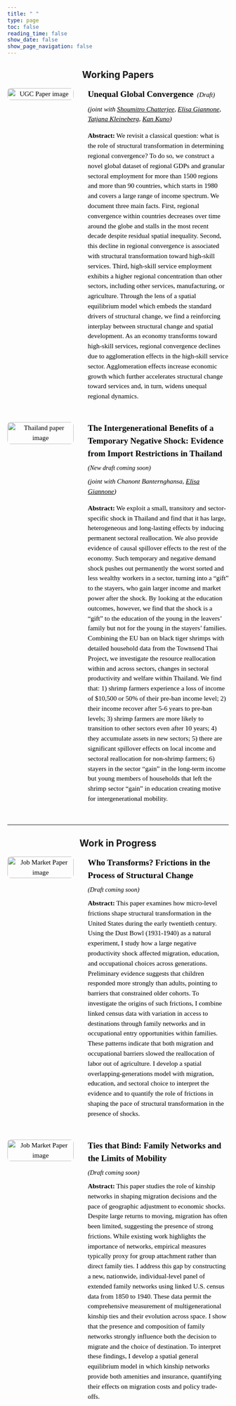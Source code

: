 ```yaml
---
title: " "
type: page
toc: false
reading_time: false
show_date: false
show_page_navigation: false
---
```


<style>
/* Research page full-width override */

/* reset main container so content is full-width */
main,
.site-main,
.wrapper,
.page,
.hb-content,
.article,
article {
  margin: 0 !important;
  padding-left: 0 !important;
  padding-right: 0 !important;
  max-width: 100% !important;
  width: 100% !important;
  display: block !important;
}

/* nuke the white TOC / sidebar completely */
nav.hb-toc,
aside.hb-sidebar-container {
  display: none !important;
  width: 0 !important;
  max-width: 0 !important;
  padding: 0 !important;
  margin: 0 !important;
}
</style>






<!-- BEGIN: full-bleed wrapper for research page -->
<div class="research-fullwidth-wrapper">

<h2 style="text-align:center;">Working Papers</h2>

<!-- Working Paper 1 -->
<div class="research-item" 
     style="display: flex; flex-wrap: wrap; align-items: flex-start; gap: 2rem; margin-bottom: 2rem; max-width: 1200px; margin-left: 0; margin-right: 0; font-size: 0.95rem; line-height: 1.5; color: #000; font-family: Georgia, serif;">

  <!-- Left: Image -->
  <div style="flex: 0 0 30%; max-width: 30%; text-align: center;">
    <img src="/uploads/UGC_picture.png" 
         alt="UGC Paper image"
         style="width: 100%; height: auto; border-radius: 8px;">
  </div>

  <!-- Right: Text -->
<div style="flex: 1; color:#000; font-family: Georgia, serif;">
  <!-- Title + Draft inline -->
  <div style="display: flex; align-items: baseline; gap: 0.5rem; flex-wrap: wrap;">
    <h3 style="margin: 0; color:#000; font-size:1.2rem;">
      Unequal Global Convergence
    </h3>
    <span style="font-size:0.9rem; color:#000;">
      <em>
        <a href="/uploads/UGC.pdf" target="_blank" style="color:#000; text-decoration:none;">
          (Draft)
        </a>
      </em>
    </span>
  </div>

  <!-- Authors -->
  <p style="color:#000; margin-top:0.5rem;">
    <em>(joint with 
      <a href="https://pages.jh.edu/schatt20/" target="_blank" style="color:#000;">Shoumitro Chatterjee</a>, 
      <a href="https://sites.google.com/view/elisagiannone/" target="_blank" style="color:#000;">Elisa Giannone</a>, 
      <a href="https://sites.google.com/view/tkleineberg/home" target="_blank" style="color:#000;">Tatjana Kleineberg</a>, 
      <a href="https://kankuno.github.io/" target="_blank" style="color:#000;">Kan Kuno</a>)</em>
  </p>

  <!-- Abstract -->
  <p style="color:#000; margin-top:0.5rem;">
    <strong style="color:#000;">Abstract:</strong> We revisit a classical question: what is the role of structural transformation in determining regional convergence? To do so, we construct a novel global dataset of regional GDPs and granular sectoral employment for more than 1500 regions and more than 90 countries, which starts in 1980 and covers a large range of income spectrum. We document three main facts. First, regional convergence within countries decreases over time around the globe and stalls in the most recent decade despite residual spatial inequality. Second, this decline in regional convergence is associated with structural transformation toward high-skill services. Third, high-skill service employment exhibits a higher regional concentration than other sectors, including other services, manufacturing, or agriculture. Through the lens of a spatial equilibrium model which embeds the standard drivers of structural change, we find a reinforcing interplay between structural change and spatial development. As an economy transforms toward high-skill services, regional convergence declines due to agglomeration effects in the high-skill service sector. Agglomeration effects increase economic growth which further accelerates structural change toward services and, in turn, widens unequal regional dynamics.
  </p>
</div>
</div>


<!-- Working Paper 2 -->
<div class="research-item" 
     style="display: flex; flex-wrap: wrap; align-items: flex-start; gap: 2rem; margin-bottom: 2rem; max-width: 1200px; margin-left: 0; margin-right: 0; font-size: 0.95rem; line-height: 1.5; color: #000; font-family: Georgia, serif;">

  <!-- Left: Image -->
  <div style="flex: 0 0 30%; max-width: 30%; text-align: center;">
    <img src="/uploads/Shrimp_picture.png" 
         alt="Thailand paper image"
         style="width: 100%; height: auto; border-radius: 8px;">
  </div>

  <!-- Right: Text -->
<div style="flex: 1; color:#000; font-family: Georgia, serif;">
  <!-- Title + Draft inline -->
  <div style="display: flex; align-items: baseline; gap: 0.5rem; flex-wrap: wrap;">
    <h3 style="margin: 0; color:#000; font-size:1.2rem;">
      The Intergenerational Benefits of a Temporary Negative Shock: Evidence from Import Restrictions in Thailand
    </h3>
    <span style="font-size:0.9rem; color:#000;">
      <em> (New draft coming soon)
        </a>
      </em>
    </span>
  </div>

  <!-- Authors -->
  <p style="color:#000; margin-top:0.5rem;">
    <em>(joint with Chanont Banternghansa, 
      <a href="https://sites.google.com/view/elisagiannone/" target="_blank" style="color:#000;">Elisa Giannone</a>)</em>
  </p>

  <!-- Abstract -->
  <p style="color:#000; margin-top:0.5rem;">
    <strong style="color:#000;">Abstract:</strong> We exploit a small, transitory and sector-specific shock in Thailand and find that it has large, heterogeneous and long-lasting effects by inducing permanent sectoral reallocation. We also provide evidence of causal spillover effects to the rest of the economy. Such temporary and negative demand shock pushes out permanently the worst sorted and less wealthy workers in a sector, turning into a “gift” to the stayers, who gain larger income and market power after the shock. By looking at the education outcomes, however, we find that the shock is a “gift” to the education of the young in the leavers’ family but not for the young in the stayers’ families. Combining the EU ban on black tiger shrimps with detailed household data from the Townsend Thai Project, we investigate the resource reallocation within and across sectors, changes in sectoral productivity and welfare within Thailand. We find that: 1) shrimp farmers experience a loss of income of $10,500 or 50% of their pre-ban income level; 2) their income recover after 5-6 years to pre-ban levels; 3) shrimp farmers are more likely to transition to other sectors even after 10 years; 4) they accumulate assets in new sectors; 5) there are significant spillover effects on local income and sectoral reallocation for non-shrimp farmers; 6) stayers in the sector “gain” in the long-term income but young members of households that left the shrimp sector “gain” in education creating motive for intergenerational mobility.
  </p>
</div>
</div>

---
<h2 style="text-align:center;">Work in Progress</h2>

<div class="research-item" 
     style="display: flex; flex-wrap: wrap; align-items: flex-start; gap: 2rem; margin-bottom: 2rem; max-width: 1200px; margin-left: 0; margin-right: 0; font-size: 0.95rem; line-height: 1.5; color: #000; font-family: Georgia, serif;">

  <!-- Left: Image -->
  <div style="flex: 0 0 30%; max-width: 30%; text-align: center;">
    <img src="/uploads/DB_picture.png" 
         alt="Job Market Paper image"
         style="width: 100%; height: auto; border-radius: 8px;">
  </div>

<!-- Right: Text -->
<div style="flex: 1; color:#000; font-family: Georgia, serif;">
  <!-- Title + Draft inline -->
  <div style="display: flex; align-items: baseline; gap: 0.5rem; flex-wrap: wrap;">
    <h3 style="margin: 0; color:#000; font-size:1.2rem;">
      Who Transforms? Frictions in the Process of Structural Change
    </h3>
    <span style="font-size:0.9rem; color:#000;">
      <em> (Draft coming soon)
        </a>
      </em>
    </span>
  </div>

  <!-- Abstract -->
  <p style="color:#000; margin-top:0.5rem;">
    <strong style="color:#000;">Abstract:</strong> This paper examines how micro-level frictions shape structural transformation in the United States during the early twentieth century. Using the Dust Bowl (1931-1940) as a natural experiment, I study how a large negative productivity shock affected migration, education, and occupational choices across generations. Preliminary evidence suggests that children responded more strongly than adults, pointing to barriers that constrained older cohorts. To investigate the origins of such frictions, I combine linked census data with variation in access to destinations through family networks and in occupational entry opportunities within families. These patterns indicate that both migration and occupational barriers slowed the reallocation of labor out of agriculture. I develop a spatial overlapping-generations model with migration, education, and sectoral choice to interpret the evidence and to quantify the role of frictions in shaping the pace of structural transformation in the presence of shocks.
  </p>
</div>
</div>

<!-- Work in Progress -->
<div class="research-item" 
     style="display: flex; flex-wrap: wrap; align-items: flex-start; gap: 2rem; margin-bottom: 2rem; max-width: 1200px; margin-left: 0; margin-right: 0; font-size: 0.95rem; line-height: 1.5; color: #000; font-family: Georgia, serif;">

  <!-- Left: Image -->
  <div style="flex: 0 0 30%; max-width: 30%; text-align: center;">
    <img src="/uploads/mignet_picture.png" 
         alt="Job Market Paper image"
         style="width: 100%; height: auto; border-radius: 8px;">
  </div>

<!-- Right: Text -->
<div style="flex: 1; color:#000; font-family: Georgia, serif;">
  <!-- Title + Draft inline -->
  <div style="display: flex; align-items: baseline; gap: 0.5rem; flex-wrap: wrap;">
    <h3 style="margin: 0; color:#000; font-size:1.2rem;">
      Ties that Bind: Family Networks and the Limits of Mobility
    </h3>
    <span style="font-size:0.9rem; color:#000;">
      <em> (Draft coming soon)
        </a>
      </em>
    </span>
  </div>

  <!-- Abstract -->
  <p style="color:#000; margin-top:0.5rem;">
    <strong style="color:#000;">Abstract:</strong> This paper studies the role of kinship networks in shaping migration decisions and the pace of geographic adjustment to economic shocks. Despite large returns to moving, migration has often been limited, suggesting the presence of strong frictions. While existing work highlights the importance of networks, empirical measures typically proxy for group attachment rather than direct family ties. I address this gap by constructing a new, nationwide, individual-level panel of extended family networks using linked U.S. census data from 1850 to 1940. These data permit the comprehensive measurement of multigenerational kinship ties and their evolution across space. I show that the presence and composition of family networks strongly influence both the decision to migrate and the choice of destination. To interpret these findings, I develop a spatial general equilibrium model in which kinship networks provide both amenities and insurance, quantifying their effects on migration costs and policy trade-offs.
  </p>
</div>
</div>



